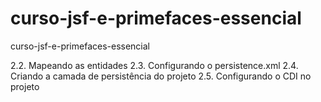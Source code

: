 # curso-jsf-e-primefaces-essencial
curso-jsf-e-primefaces-essencial

2.2. Mapeando as entidades
2.3. Configurando o persistence.xml
2.4. Criando a camada de persistência do projeto
2.5. Configurando o CDI no projeto
